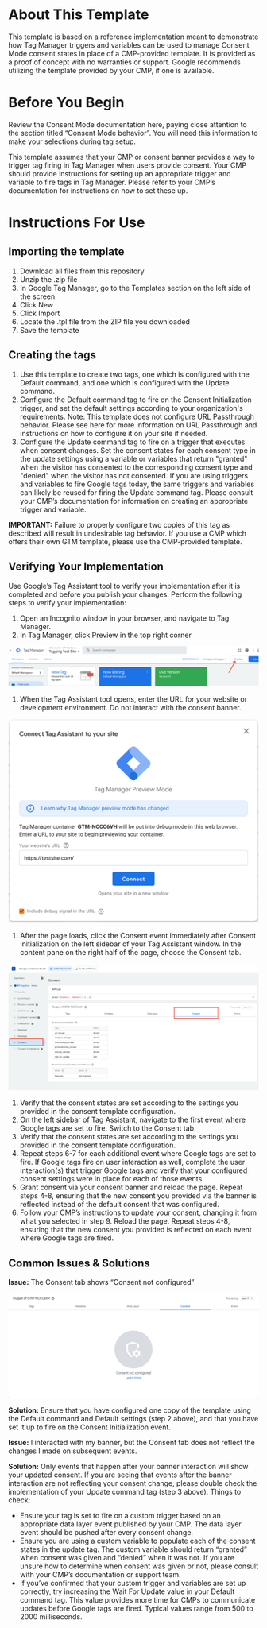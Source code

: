 # About This Template
This template is based on a reference implementation meant to demonstrate how Tag Manager triggers and variables can 
be used to 
manage Consent Mode consent states in place of a CMP-provided template. It is provided as a proof of concept with no 
warranties or support. Google recommends utilizing the template provided by your CMP, if one is available.
# Before You Begin
Review the Consent Mode documentation here, paying close attention to the section titled “Consent Mode behavior”. You
will need this information to make your selections during tag setup.

This template assumes that your CMP or consent banner provides a way to trigger tag firing in Tag Manager when users 
provide consent. Your CMP should provide instructions for setting up an appropriate trigger and variable to fire tags 
in Tag Manager. Please refer to your CMP’s documentation for instructions on how to set these up.
# Instructions For Use
## Importing the template
1. Download all files from this repository
2. Unzip the .zip file
3. In Google Tag Manager, go to the Templates section on the left side of the screen
4. Click New
5. Click Import
6. Locate the .tpl file from the ZIP file you downloaded
7. Save the template
## Creating the tags
1. Use this template to create two tags, one which is configured with the Default command, and one which is configured 
   with the Update command.
2. Configure the Default command tag to fire on the Consent Initialization trigger, and set the default settings 
   according to your organization's requirements. Note: This template does not configure URL Passthrough behavior. 
   Please see here for more information on URL Passthrough and instructions on how to configure it on your site if
   needed.
3. Configure the Update command tag to fire on a trigger that executes when consent changes. Set the consent states 
   for each consent type in the update settings using a variable or variables that return "granted" when the visitor 
   has consented to the corresponding consent type and "denied" when the visitor has not consented. If you are using 
   triggers and variables to fire Google tags today, the same triggers and variables can likely be reused for firing 
   the Update command tag. Please consult your CMP’s documentation for information on creating an appropriate trigger 
   and variable.

**IMPORTANT:** Failure to properly configure two copies of this tag as described will result in undesirable tag behavior. If you use a CMP which offers their own GTM template, please use the CMP-provided template.



## Verifying Your Implementation
Use Google’s Tag Assistant tool to verify your implementation after it is completed and before you publish your changes. Perform the following steps to verify your implementation:

1. Open an Incognito window in your browser, and navigate to Tag Manager.
1. In Tag Manager, click Preview in the top right corner

![Tag Manager Preview](screenshots/gtm_preview_screen.png)

1. When the Tag Assistant tool opens, enter the URL for your website or development environment. Do not interact with the consent banner.

![Tag Assistant Connect](screenshots/ta_connect_screen.png)

1. After the page loads, click the Consent event immediately after Consent Initialization on the left sidebar of your Tag Assistant window. In the content pane on the right half of the page, choose the Consent tab.

![Consent Tab](screenshots/consent_tab_screen.png)

1. Verify that the consent states are set according to the settings you provided in the consent template configuration.
1. On the left sidebar of Tag Assistant, navigate to the first event where Google tags are set to fire. Switch to the Consent tab.
1. Verify that the consent states are set according to the settings you provided in the consent template configuration.
1. Repeat steps 6-7 for each additional event where Google tags are set to fire. If Google tags fire on user interaction as well, complete the user interaction(s) that trigger Google tags and verify that your configured consent settings were in place for each of those events.
1. Grant consent via your consent banner and reload the page. Repeat steps 4-8, ensuring that the new consent you provided via the banner is reflected instead of the default consent that was configured.
1. Follow your CMP’s instructions to update your consent, changing it from what you selected in step 9. Reload the page. Repeat steps 4-8, ensuring that the new consent you provided is reflected on each event where Google tags are fired.

## Common Issues & Solutions

**Issue:** The Consent tab shows “Consent not configured”

![Consent Not Configured](screenshots/not_configured_screen.png)

**Solution:** Ensure that you have configured one copy of the template using the Default command and Default settings (step 2 above), and that you have set it up to fire on the Consent Initialization event.

**Issue:** I interacted with my banner, but the Consent tab does not reflect the changes I made on subsequent events.

**Solution:** Only events that happen after your banner interaction will show your updated consent. If you are seeing that events after the banner interaction are not reflecting your consent change, please double check the implementation of your Update command tag (step 3 above). Things to check:

- Ensure your tag is set to fire on a custom trigger based on an appropriate data layer event published by your CMP. The data layer event should be pushed after every consent change.
- Ensure you are using a custom variable to populate each of the consent states in the update tag. The custom variable should return “granted” when consent was given and “denied” when it was not. If you are unsure how to determine when consent was given or not, please consult with your CMP’s documentation or support team.
- If you’ve confirmed that your custom trigger and variables are set up correctly, try increasing the Wait For Update value in your Default command tag. This value provides more time for CMPs to communicate updates before Google tags are fired. Typical values range from 500 to 2000 milliseconds.
